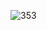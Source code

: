 ![353](https://user-images.githubusercontent.com/63496927/156055665-3ac759f1-50a6-4a0a-993d-ea9e88fff822.png)
